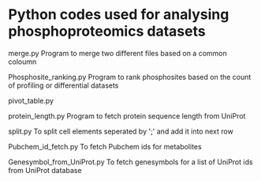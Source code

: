 # Python codes used for analysing phosphoproteomics datasets
merge.py
Program to merge two different files based on a common coloumn

Phosphosite_ranking.py
  Program to rank phosphosites based on the count of profiling or differential datasets
  
pivot_table.py
  
protein_length.py
  Program to fetch protein sequence length from UniProt

split.py
  To split cell elements seperated by ';' and add it into next row

Pubchem_id_fetch.py
  To fetch Pubchem ids for metabolites

Genesymbol_from_UniProt.py
  To fetch genesymbols for a list of UniProt ids from UniProt database

